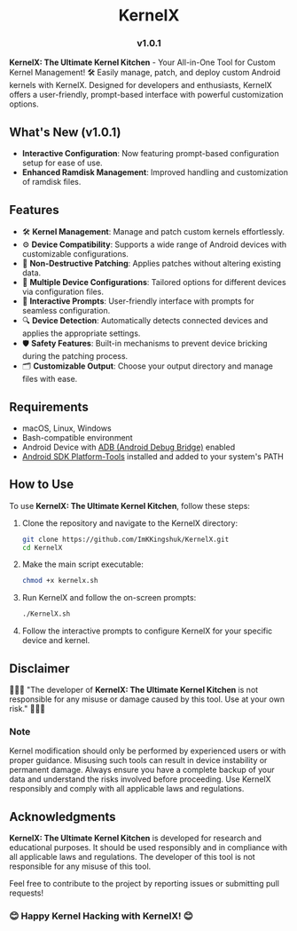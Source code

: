 <h1 align="center">KernelX</h1>
<h3 align="center">v1.0.1</h3>

**KernelX: The Ultimate Kernel Kitchen** - Your All-in-One Tool for Custom Kernel Management! 🛠️ Easily manage, patch, and deploy custom Android kernels with KernelX. Designed for developers and enthusiasts, KernelX offers a user-friendly, prompt-based interface with powerful customization options.

## What's New (v1.0.1)

- **Interactive Configuration**: Now featuring prompt-based configuration setup for ease of use.
- **Enhanced Ramdisk Management**: Improved handling and customization of ramdisk files.

## Features

- 🛠️ **Kernel Management**: Manage and patch custom kernels effortlessly.
- ⚙️ **Device Compatibility**: Supports a wide range of Android devices with customizable configurations.
- 🔄 **Non-Destructive Patching**: Applies patches without altering existing data.
- 📱 **Multiple Device Configurations**: Tailored options for different devices via configuration files.
- 📝 **Interactive Prompts**: User-friendly interface with prompts for seamless configuration.
- 🔍 **Device Detection**: Automatically detects connected devices and applies the appropriate settings.
- 🛡️ **Safety Features**: Built-in mechanisms to prevent device bricking during the patching process.
- 🗂️ **Customizable Output**: Choose your output directory and manage files with ease.

## Requirements

- macOS, Linux, Windows
- Bash-compatible environment
- Android Device with [ADB (Android Debug Bridge)](https://developer.android.com/tools/adb) enabled
- [Android SDK Platform-Tools](https://developer.android.com/tools/releases/platform-tools) installed and added to your system's PATH

## How to Use

To use **KernelX: The Ultimate Kernel Kitchen**, follow these steps:

1. Clone the repository and navigate to the KernelX directory:

   ```bash
   git clone https://github.com/ImKKingshuk/KernelX.git
   cd KernelX
   ```

2. Make the main script executable:

   ```bash
   chmod +x kernelx.sh
   ```

3. Run KernelX and follow the on-screen prompts:

   ```bash
   ./KernelX.sh
   ```

4. Follow the interactive prompts to configure KernelX for your specific device and kernel.

## Disclaimer

🌟🌟🌟 "The developer of **KernelX: The Ultimate Kernel Kitchen** is not responsible for any misuse or damage caused by this tool. Use at your own risk." 🌟🌟🌟

### Note

Kernel modification should only be performed by experienced users or with proper guidance. Misusing such tools can result in device instability or permanent damage. Always ensure you have a complete backup of your data and understand the risks involved before proceeding. Use KernelX responsibly and comply with all applicable laws and regulations.

## Acknowledgments

**KernelX: The Ultimate Kernel Kitchen** is developed for research and educational purposes. It should be used responsibly and in compliance with all applicable laws and regulations. The developer of this tool is not responsible for any misuse of this tool.

Feel free to contribute to the project by reporting issues or submitting pull requests!

### 😊 Happy Kernel Hacking with KernelX! 😊
